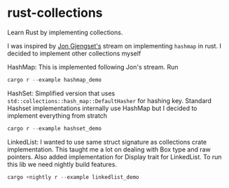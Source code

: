 # rust-collections
Learn Rust by implementing collections.

I was inspired by [Jon Gjengset's](https://www.youtube.com/channel/UC_iD0xppBwwsrM9DegC5cQQ) stream on implementing `hashmap` in rust. I decided to implement other collections myself

HashMap:
This is implemented following Jon's stream. Run
```rust
cargo r --example hashmap_demo
```

HashSet:
Simplified version that uses `std::collections::hash_map::DefaultHasher` for hashing key. Standard Hashset implementations internally use HashMap but I decided to implement everything from stratch
```rust
cargo r --example hashset_demo
```

LinkedList:
I wanted to use same struct signature as collections crate implementation. This taught me a lot on dealing with Box type and raw pointers. Also added implementation for Display trait for LinkedList. To run this lib we need nightly build features.
```rust
cargo +nightly r --example linkedlist_demo
```